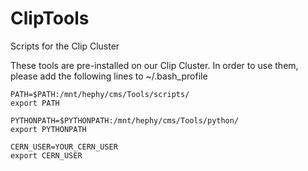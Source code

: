 # ClipTools
Scripts for the Clip Cluster

These tools are pre-installed on our Clip Cluster.
In order to use them, please add the following lines to ~/.bash_profile

```
PATH=$PATH:/mnt/hephy/cms/Tools/scripts/
export PATH

PYTHONPATH=$PYTHONPATH:/mnt/hephy/cms/Tools/python/
export PYTHONPATH

CERN_USER=YOUR_CERN_USER
export CERN_USER
```
